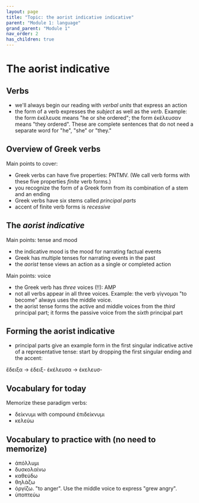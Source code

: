 ```yaml
---
layout: page
title: "Topic: the aorist indicative indicative"
parent: "Module 1: language"
grand_parent: "Module 1"
nav_order: 2
has_children: true
---
```


# The aorist indicative

## Verbs

- we'll always begin our reading with *verbal units* that express an action
- the form of a verb expresses the *subject* as well as the *verb*.  Example:  the form ἐκέλευσε means "he or she ordered"; the form ἐκέλευσαν means "they ordered".  These are complete sentences that do not need a separate word for "he", "she" or "they."

## Overview of Greek verbs

Main points to cover:


- Greek verbs can have five properties: PNTMV.  (We call verb forms with these five properties *finite* verb forms.)
- you recognize the form of a Greek form from its combination of a stem and an ending
- Greek verbs have six stems called *principal parts*
- accent of finite verb forms is *recessive*

## The *aorist indicative*

Main points: tense and mood


- the indicative mood is the mood for narrating factual events
- Greek has multiple tenses for narrating events in the past
- the *aorist* tense views an action as a single or completed action


Main points: voice

- the Greek verb has *three* voices (!!): AMP
- not all verbs appear in all three voices.  Example:  the verb γίγνομαι "to become" always uses the middle voice.
- the aorist tense forms the active and middle voices from the *third* principal part; it forms the passive voice from the *sixth* principal part


## Forming the aorist indicative

- principal parts give an example form in the first singular indicative active of a representative tense: start by dropping the first singular ending and the accent:

ἔδειξα -> ἐδειξ-
ἐκέλευσα -> ἐκελευσ-




## Vocabulary for today

Memorize these paradigm verbs:

- δείκνυμι with compound ἐπιδείκνυμι
- κελεύω


## Vocabulary to practice with (no need to memorize)

- ἀπόλλυμι
- δυσκολαίνω
- καθεύδω
- θηλάζω
- ὀργίζω. "to anger". Use the middle voice to express "grew angry".
- ὑποπτεύω

